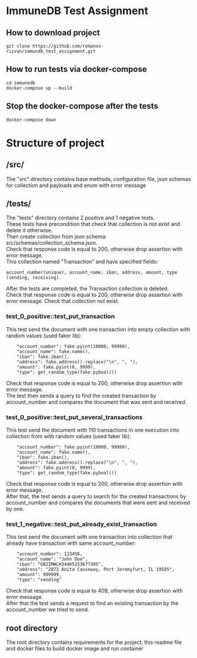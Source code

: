 # ImmuneDB Test Assignment

## How to download project

```
git clone https://github.com/romanov-rizvan/immundb_test_assignment.git
```

## How to run tests via docker-compose
```
cd immunedb
docker-compose up --build
```

## Stop the docker-compose after the tests
```
docker-compose down
```

# Structure of project
## /src/
The "src" directory contains base methods, configuration file, json schemas for collection and payloads and enum with
error message
## /tests/
The "tests" directory contains 2 positive and 1 negative tests.\
These tests have precondition that check that collection is not exist and delete it otherwise. \
Then create collection from json schema: src/schemas/collection_schema.json.\
Check that response code is equal to 200, otherwise drop assertion with error message. \
This collection named "Transaction" and have specified fields: 
```
account_number(unique), account_name, iban, address, amount, type (sending, receiving).
```
After the tests are completed, the Transaction collection is deleted.\
Check that response code is equal to 200, otherwise drop assertion with error message.
Check that collection not exist.
### test_0_positive::test_put_transaction
This test send the document with one transaction into empty collection with random values (used faker lib):
```
    "account_number": fake.pyint(10000, 99999),
    "account_name": fake.name(),
    "iban": fake.iban(),
    "address": fake.address().replace("\n", ", "),
    "amount": fake.pyint(0, 9999),
    "type": get_random_type(fake.pybool())
```
Check that response code is equal to 200, otherwise drop assertion with error message. \
The test then sends a query to find the created transaction by account_number and compares the document that was 
sent and received.
### test_0_positive::test_put_several_transactions
This test send the document with 110 transactions in one execution into collection from with random values 
(used faker lib):
```
    "account_number": fake.pyint(10000, 99999),
    "account_name": fake.name(),
    "iban": fake.iban(),
    "address": fake.address().replace("\n", ", "),
    "amount": fake.pyint(0, 9999),
    "type": get_random_type(fake.pybool())
```
Check that response code is equal to 200, otherwise drop assertion with error message. \
After that, the test sends a query to search for the created transactions by account_number and compares the documents 
that were sent and received by one.
### test_1_negative::test_put_already_exist_transaction
This test send the document with one transaction into collection that already have transaction with same account_number:
```
    "account_number": 123456,
    "account_name": "John Doe",
    "iban": "GB22MWLH34465153677305",
    "address": "2872 Anita Causeway, Port Jeremyfurt, IL 19585",
    "amount": 999999,
    "type": "sending"
```
Check that response code is equal to 409, otherwise drop assertion with error message. \
After that the test sends a request to find an existing transaction by the account_number we tried to send.


## root directory
The root directory contains requirements for the project, this readme file and docker files to build docker image and run 
container